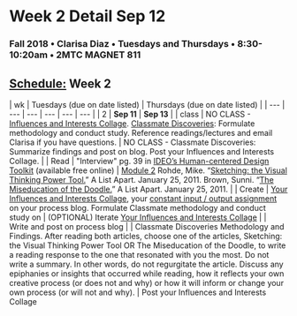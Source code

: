 # Week 2 Detail Sep 12

### Fall 2018 • Clarisa Diaz • Tuesdays and Thursdays • 8:30-10:20am • 2MTC MAGNET 811

## [Schedule:](./) Week 2

| wk | Tuesdays \(due on date listed\) | Thursdays \(due on date listed\) |
| --- | --- | --- | --- | --- | --- |
| 2 | **Sep 11** | **Sep 13** |
| class | NO CLASS - [Influences and Interests Collage](../assignments/influences-and-interests-collage.md). [Classmate Discoveries](../assignments/classmate-discovery.md): Formulate methodology and conduct study. Reference readings/lectures and email Clarisa if you have questions. | NO CLASS - Classmate Discoveries: Summarize findings and post on blog. Post your Influences and Interests Collage. |
| Read | "Interview" pg. 39 in [IDEO’s Human-centered Design Toolkit](http://www.designkit.org/resources/1) \(available free online\) | [Module 2](http://teaching.polishedsolid.com/ip/mod2/content/index.html) Rohde, Mike. “[Sketching: the Visual Thinking Power Tool.](http://www.alistapart.com/articles/sketching-the-visual-thinking-power-tool/)” A List Apart. January 25, 2011. Brown, Sunni. “[The Miseducation of the Doodle.](http://www.alistapart.com/articles/the-miseducation-of-the-doodle/)” A List Apart. January 25, 2011. |
| Create | [Your Influences and Interests Collage](../assignments/influences-and-interests-collage.md), your [constant input / output assignment](week-2-detail-sep-11.md) on your process blog. Formulate Classmate methodology and conduct study on | \(OPTIONAL\) Iterate [Your Influences and Interests Collage](../assignments/influences-and-interests-collage.md) |
| Write and post on process blog | | Classmate Discoveries Methodology and Findings. After reading both articles, choose one of the articles, Sketching: the Visual Thinking Power Tool OR The Miseducation of the Doodle, to write a reading response to the one that resonated with you the most. Do not write a summary. In other words, do not regurgitate the article. Discuss any epiphanies or insights that occurred while reading, how it reflects your own creative process \(or does not and why\) or how it will inform or change your own process \(or will not and why\). | Post your Influences and Interests Collage 

